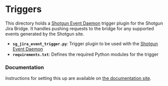 # Triggers

This directory holds a [Shotgun Event Daemon](https://github.com/shotgunsoftware/shotgunEvents) trigger plugin for the Shotgun Jira Bridge. It handles pushing requests to the bridge for any supported events generated by the Shotgun site.

- **`sg_jira_event_trigger.py`**: Trigger plugin to be used with the [Shotgun Event Daemon](https://github.com/shotgunsoftware/shotgunEvents)
- **`requirements.txt`**: Defines the required Python modules for the trigger

### Documentation
Instructions for setting this up are available on [the documentation site](https://developer.shotgunsoftware.com/sg-jira-bridge/quickstart.html#shotgunevents).

